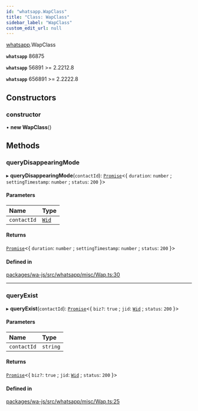 ```yaml
---
id: "whatsapp.WapClass"
title: "Class: WapClass"
sidebar_label: "WapClass"
custom_edit_url: null
---
```


[whatsapp](../namespaces/whatsapp.md).WapClass

**`whatsapp`** 86875

**`whatsapp`** 56891 >= 2.2212.8

**`whatsapp`** 656891 >= 2.2222.8

## Constructors

### constructor

• **new WapClass**()

## Methods

### queryDisappearingMode

▸ **queryDisappearingMode**(`contactId`): [`Promise`]( https://developer.mozilla.org/en-US/docs/Web/JavaScript/Reference/Global_Objects/Promise )<{ `duration`: `number` ; `settingTimestamp`: `number` ; `status`: ``200``  }\>

#### Parameters

| Name | Type |
| :------ | :------ |
| `contactId` | [`Wid`](whatsapp.Wid.md) |

#### Returns

[`Promise`]( https://developer.mozilla.org/en-US/docs/Web/JavaScript/Reference/Global_Objects/Promise )<{ `duration`: `number` ; `settingTimestamp`: `number` ; `status`: ``200``  }\>

#### Defined in

[packages/wa-js/src/whatsapp/misc/Wap.ts:30](https://github.com/wppconnect-team/wa-js/blob/main/src/whatsapp/misc/Wap.ts#L30)

___

### queryExist

▸ **queryExist**(`contactId`): [`Promise`]( https://developer.mozilla.org/en-US/docs/Web/JavaScript/Reference/Global_Objects/Promise )<{ `biz?`: ``true`` ; `jid`: [`Wid`](whatsapp.Wid.md) ; `status`: ``200``  }\>

#### Parameters

| Name | Type |
| :------ | :------ |
| `contactId` | `string` |

#### Returns

[`Promise`]( https://developer.mozilla.org/en-US/docs/Web/JavaScript/Reference/Global_Objects/Promise )<{ `biz?`: ``true`` ; `jid`: [`Wid`](whatsapp.Wid.md) ; `status`: ``200``  }\>

#### Defined in

[packages/wa-js/src/whatsapp/misc/Wap.ts:25](https://github.com/wppconnect-team/wa-js/blob/main/src/whatsapp/misc/Wap.ts#L25)
